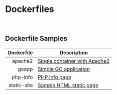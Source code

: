 # Dockerfiles
</br>

## Dockerfile Samples

|  Dockerfile  |        Description            |
|-------------:|-------------------------------|
| apache2      | [Single container with Apache2](apache2/README.md) |
| goapp        | [Simple GO application](goapp/README.md)         |
| php-info     | [PHP info page](php-info/README.md)                 |
| static-site  | [Sample HTML static page](static-site/README.md)       |
